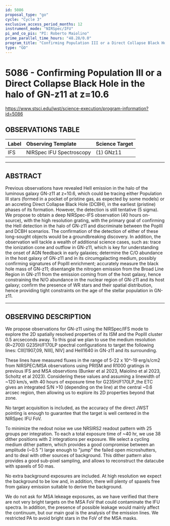 ```yaml
---
id: 5086
proposal_type: "go"
cycle: "Cycle 3"
exclusive_access_period_months: 12
instrument_mode: "NIRSpec/IFU"
pi_and_co_pis: "PI: Roberto Maiolino"
prime_parallel_time_hours: "48.28/0.0"
program_title: "Confirming Population III or a Direct Collapse Black Hole in the halo of GN-z11 at z=10.6"
type: "GO"
---
```

# 5086 - Confirming Population III or a Direct Collapse Black Hole in the halo of GN-z11 at z=10.6
https://www.stsci.edu/jwst/science-execution/program-information?id=5086
## OBSERVATIONS TABLE
| Label | Observing Template | Science Target |
| :---- | :----------------- | :------------- |
| IFS   | NIRSpec IFU Spectroscopy | (1) GNz11      |

---

## ABSTRACT

Previous observations have revealed HeII emission in the halo of the luminous galaxy GN-z11 at z=10.6, which could be tracing either Population III stars (formed in a pocket of pristine gas, as expected by some models) or an accreting Direct Collapse Black Hole (DCBH), in the earliest (pristine) phases of its formation. However, the detection is still tentative (5 sigma). We propose to obtain a deep NIRSpec-IFS observation (40 hours on-source), with the high resolution grating, with the primary goal of confirming the HeII detection in the halo of GN-z11 and discriminate between the PopIII and DCBH scenarios. The confirmation of the detection of either of these long-sought objects would be a groundbreaking discovery. In addition, the observation will tackle a wealth of additional science cases, such as: trace the ionization cone and outflow in GN-z11, which is key for understanding the onset of AGN feedback in early galaxies; determine the C/O abundance in the host galaxy of GN-z11 and in its circumgalacting medium, possibly confirming signatures of PopIII enrichment; accurately measure the black hole mass of GN-z11; disentangle the nitrogen emission from the Broad Line Region in GN-z11 from the emission coming from of the host galaxy, hence constraining the N/O abundance in the nuclear region of GN-z11 and its host galaxy; confirm the presence of WR stars and their spatial distribution, hence providing tight constraints on the age of the stellar population in GN-z11.

---

## OBSERVING DESCRIPTION

We propose observations for GN-z11 using the NIRSpec/IFS mode to explore the 2D spatially resolved properties of its ISM and the PopIII cluster 0.5 arcseconds away. To this goal we plan to use the medium resolution (R~2700) G235H/F170LP spectral configurations to target the following lines: CIII]1907,09, NIII], NIV] and HeII1640 in GN-z11 and its surrounding.

These lines have measured fluxes in the range of 5-22 x 10^-19 erg/s/cm2 from NIRSPEC/MSA observations using PRISM and R1000 gratings in previous IFS and MSA observtions (Bunker et al 2023, Maiolino et al 2023, Scholtz et al 2023). Considering these values and assuming a linewidth of ~120 km/s, with 40 hours of exposure time for G235H/F170LP_the ETC gives an integrated S/N >10 (depending on the line) at the central ~0.6 arcsec region, then allowing us to explore its 2D properties beyond that zone.

No target acquisition is included, as the accuracy of the direct JWST pointing is enough to guarantee that the target is well centered in the NIRSpec IFU FoV.

To minimize the redout noise we use NRSIRS2 readout pattern with 25 groups per integration. To each a total exposure time of ~40 hr, we use 38 dither positions with 2 integrations per exposure. We select a cycling medium dither pattern, which provides a good compromise between an amplitude (~0.5 ") large enough to "jump" the failed open microshutters, and to deal with other sources of background. This dither pattern also provides a good sub-pixel sampling, and allows to reconstruct the datacube with spaxels of 50 mas.

No extra background exposures are included. At high resolution we expect the background to be low and, in addition, there will plenty of spaxels free from galaxy emission suitable to derive the background.

We do not ask for MSA lekeage exposures, as we have verified that there are not very bright targets on the MSA FoV that could contaminate the IFU spectra. In addition, the presence of possible leakage would mainly affect the continuum, but our main goal is the analysis of the emission lines. We restricted PA to avoid bright stars in the FoV of the MSA masks.